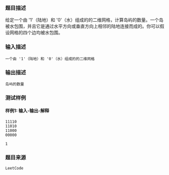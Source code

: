 ### 题目描述

给定一个由 '1'（陆地）和 '0'（水）组成的的二维网格，计算岛屿的数量。一个岛被水包围，并且它是通过水平方向或垂直方向上相邻的陆地连接而成的。你可以假设网格的四个边均被水包围。

### 输入描述

```
一个由 '1'（陆地）和 '0'（水）组成的的二维网格
```
### 输出描述

```
岛屿的数量
```

### 测试样例
#### 样例1: 输入-输出-解释
```
11110
11010
11000
00000
```
```
1
```
### 题目来源  
`LeetCode`